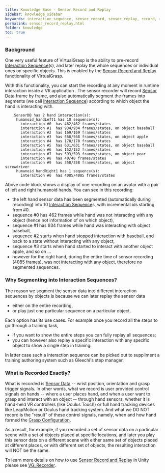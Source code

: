 ```yaml
---
title: Knowledge Base - Sensor Record and Replay
sidebar: knowledge_sidebar
keywords: interaction_sequence, sensor_record, sensor_replay, record, replay
permalink: sensor_record_replay.html
folder: knowledge
toc: true
---
```


### Background

One very useful feature of VirtualGrasp is the ability to pre-record 
<a href="#" data-toggle="tooltip" data-original-title="{{site.data.glossary.InteractionSequence}}">Interaction Sequence</a>(s),
and later replay the whole sequences or individual ones on specific objects. 
This is enabled by the <a href="#" data-toggle="tooltip" data-original-title="{{site.data.glossary.SensorRecordAndReplay}}">Sensor Record and Replay</a>
functionality of VirtualGrasp. 

With this functionality, you can start the recording at any moment in runtime interaction inside a VR application . 
The sensor recorder will record <a href="#" data-toggle="tooltip" data-original-title="{{site.data.glossary.SensorData}}">Sensor Data</a>
frame by frame, and also automatically segment the frames into segments (we call <a href="#" data-toggle="tooltip" data-original-title="{{site.data.glossary.InteractionSequence}}">Interaction Sequence</a>)
 according to which object the hand is interacting with. 
 
        SensorDB has 2 hand interaction(s):
         humanoid_handLeft1 has 10 sequence(s):
           interaction #0  has 462/462 frames/states
           interaction #1  has 934/934 frames/states, on object baseball
           interaction #2  has 169/169 frames/states
           interaction #3  has 568/568 frames/states, on object apple
           interaction #4  has 178/178 frames/states
           interaction #5  has 631/631 frames/states, on object baseball
           interaction #6  has 152/152 frames/states
           interaction #7  has 593/593 frames/states, on object pear
           interaction #8  has 40/40 frames/states
           interaction #9  has 358/358 frames/states, on object screwdriver
         humanoid_handRight1 has 1 sequence(s):
           interaction #0  has 4085/4085 frames/states
		   
Above code block shows a display of one recording on an avatar with a pair of left and right humanoid hands. 
You can see in this recording:
* the left hand sensor data has been segmented (automatically during recording) into 10 <a href="#" data-toggle="tooltip" data-original-title="{{site.data.glossary.InteractionSequence}}">Interaction Sequence</a>s, 
with incremental ids starting from #0.  
* sequence #0 has 462 frames while hand was not interacting with any object (hence not information of on which object),
* sequence #1 has 934 frames while hand was interacting with object baseball,
* sequence #2 starts when hand stopped interaction with baseball, and back to a state without interacting with any object,
* sequence #3 starts when hand started to interact with another object apple, and so on ... 
* however for the right hand, during the entire time of sensor recording (4085 frames), was not interacting with any object, therefore no segmented sequences.

### Why Segmenting into Interaction Sequences?

The reason we segment the sensor data into different interaction sequences by objects is because we can later replay the sensor data 
* either on the entire recording, 
* or play just one particular sequence on a particular object. 

Each option has its use cases. 
For example once you record all the steps to go through a training task, 
* if you want to show the entire steps you can fully replay all sequences;
* you can however also replay a specific interaction with any specific object to show a single step in training.

In latter case such a interaction sequence can be picked out to suppliment a training authoring system such as Gleechi's step manager.

### What is Recorded Exactly?

What is recorded is <a href="#" data-toggle="tooltip" data-original-title="{{site.data.glossary.SensorData}}">Sensor Data</a> -- wrist position, orientation and grasp trigger signals.
In other words, what we record is user provided control signals on hands -- where a user places hand, and when a user want to grasp and interact with an object -- 
 through hand sensors, whether it is hand-held VR controllers (like Oculus Touch) or 
full hand tracking devices like LeapMotion or Oculus hand tracking system.
And what we DO NOT record is the "result" of these control signals, namely, when and how hand formed the 
<a href="#" data-toggle="tooltip" data-original-title="{{site.data.glossary.GraspConfiguration}}">Grasp Configuration</a>.

As a result, for example, if you recorded a set of sensor data on a particular scene with a set of objects placed at specific locations,
and later you play this sensor data on a different scene with either same set of objects placed at different places, or with different
set of objects, the resulting interaction will NOT be the same. 




To learn more details on how to use <a href="#" data-toggle="tooltip" data-original-title="{{site.data.glossary.SensorRecordAndReplay}}">Sensor Record and Replay</a> 
in Unity please see [VG_Recorder](unity_component_vgrecorder.html#unity-component-vgrecorder).

